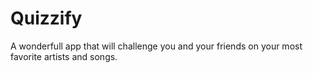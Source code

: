# Quizzify
A wonderfull app that will challenge you and your friends on your most favorite artists and songs.
